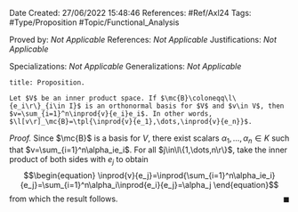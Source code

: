 <div class="topSpace"></div>

Date Created: 27/06/2022 15:48:46
References: #Ref/Axl24
Tags: #Type/Proposition #Topic/Functional_Analysis

Proved by: <i>Not Applicable</i>
References: <i>Not Applicable</i>
Justifications: <i>Not Applicable</i>

Specializations: <i>Not Applicable</i>
Generalizations: <i>Not Applicable</i>

``` ad-Proposition
title: Proposition.

Let $V$ be an inner product space. If $\mc{B}\coloneqq\l\{e_i\r\}_{i\in I}$ is an orthonormal basis for $V$ and $v\in V$, then $v=\sum_{i=1}^n\inprod{v}{e_i}e_i$. In other words, $\l[v\r]_\mc{B}=\tpl{\inprod{v}{e_1},\dots,\inprod{v}{e_n}}$.

```

<i>Proof.</i> Since $\mc{B}$ is a basis for $V$, there exist scalars $\alpha_1,\dots,\alpha_n\in K$ such that $v=\sum_{i=1}^n\alpha_ie_i$. For all $j\in\l\{1,\dots,n\r\}$, take the inner product of both sides with $e_j$ to obtain
$$\begin{equation}
    \inprod{v}{e_j}=\inprod{\sum_{i=1}^n\alpha_ie_i}{e_j}=\sum_{i=1}^n\alpha_i\inprod{e_i}{e_j}=\alpha_j
\end{equation}$$
from which the result follows.<span style="float:right;">$\blacksquare$</span>
